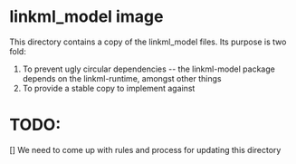 # linkml_model image
This directory contains a copy of the linkml_model files.  Its purpose is two fold:
1) To prevent ugly circular dependencies -- the linkml-model package depends on the linkml-runtime, amongst other things
2) To provide a stable copy to implement against

# TODO:
[] We need to come up with rules and process for updating this directory
